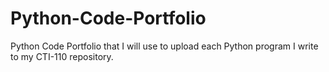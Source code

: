 # Python-Code-Portfolio
Python Code Portfolio that I will use to upload each Python program I write to my CTI-110 repository.

